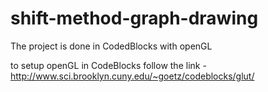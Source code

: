 # shift-method-graph-drawing

The project is done in CodedBlocks with openGL

to setup openGL in CodeBlocks follow the link - http://www.sci.brooklyn.cuny.edu/~goetz/codeblocks/glut/
